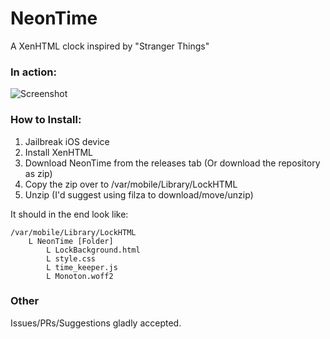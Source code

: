 # NeonTime
A XenHTML clock inspired by "Stranger Things"


### In action:
![Screenshot](https://pbs.twimg.com/media/DpgvumGW0AA9TLA.jpg:small)

### How to Install:

1. Jailbreak iOS device
2. Install XenHTML
3. Download NeonTime from the releases tab (Or download the repository as zip)
4. Copy the zip over to /var/mobile/Library/LockHTML
5. Unzip (I'd suggest using filza to download/move/unzip)

It should in the end look like:

```
/var/mobile/Library/LockHTML
    L NeonTime [Folder]
        L LockBackground.html
        L style.css     
        L time_keeper.js
        L Monoton.woff2
```   

### Other

Issues/PRs/Suggestions gladly accepted.
